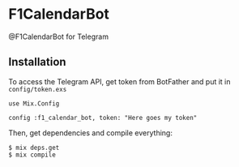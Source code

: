 # F1CalendarBot

@F1CalendarBot for Telegram

## Installation

To access the Telegram API, get token from BotFather and put it in `config/token.exs`
```
use Mix.Config

config :f1_calendar_bot, token: "Here goes my token"
```

Then, get dependencies and compile everything:
```
$ mix deps.get
$ mix compile
```
